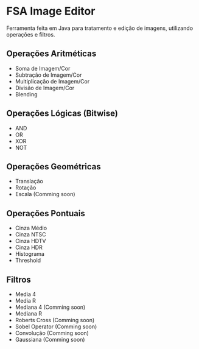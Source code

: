 # FSA Image Editor

Ferramenta feita em Java para tratamento e edição de imagens, utilizando operações e filtros.

## Operações Aritméticas
- Soma de Imagem/Cor
- Subtração de Imagem/Cor
- Multiplicação de Imagem/Cor
- Divisão de Imagem/Cor
- Blending

## Operações Lógicas (Bitwise)
- AND
- OR
- XOR
- NOT

## Operações Geométricas
- Translação
- Rotação
- Escala (Comming soon)

## Operações Pontuais
- Cinza Médio
- Cinza NTSC
- Cinza HDTV
- Cinza HDR
- Histograma
- Threshold

## Filtros
- Media 4
- Media R
- Mediana 4 (Comming soon)
- Mediana R
- Roberts Cross (Comming soon)
- Sobel Operator (Comming soon)
- Convolução (Comming soon)
- Gaussiana (Comming soon)
